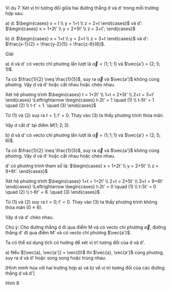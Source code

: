 Ví dụ 7. Xét vị trí tương đối giữa hai đường thẳng d và d' trong mỗi trường hợp sau:

a) d: $\begin{cases} x = t \\ y = 1+t \\ z = 2+t \end{cases}$ và d': $\begin{cases} x = 1+2t' \\ y = 2+5t' \\ z = 3+t'; \end{cases}$

b) d: $\begin{cases} x = 1+t \\ y = 2+t \\ z = 3+t \end{cases}$ và d': $\frac{x-1}{2} = \frac{y-2}{5} = \frac{z-9}{6}$.

Giải

a) d và d' có vecto chỉ phương lần lượt là $\vec{a} = (1; 1; 1)$ và $\vec{a'} = (2; 5; 1)$.

Ta có $\frac{1}{2} \neq \frac{1}{5}$, suy ra $\vec{a}$ và $\vec{a'}$ không cùng phương. Vậy d và d' hoặc cắt nhau hoặc chéo nhau.

Xét hệ phương trình $\begin{cases} t = 1+2t' \\ 1+t = 2+5t' \\ 2+t = 3+t' \end{cases} \Leftrightarrow \begin{cases} t-2t' = 1 \quad (1) \\ t-5t' = 1 \quad (2) \\ t-t' = 1. \quad (3) \end{cases}$

Từ (1) và (2) suy ra $t = 1; t' = 0$. Thay vào (3) ta thấy phương trình thỏa mãn.

Vậy d cắt d' tại điểm $M(1; 2; 3)$.

b) d và d' có vecto chỉ phương lần lượt là $\vec{a} = (1; 1; 1)$ và $\vec{a'} = (2; 5; 6)$.

Ta có $\frac{1}{2} \neq \frac{1}{5}$, suy ra $\vec{a}$ và $\vec{a'}$ không cùng phương. Vậy d và d' hoặc cắt nhau hoặc chéo nhau.

d' có phương trình tham số là: $\begin{cases} x = 1+2t' \\ y = 2+5t' \\ z = 9+6t'. \end{cases}$

Xét hệ phương trình $\begin{cases} 1+t = 1+2t' \\ 2+t = 2+5t' \\ 3+t = 9+6t' \end{cases} \Leftrightarrow \begin{cases} t-2t' = 0 \quad (1) \\ t-5t' = 0 \quad (2) \\ t-6t' = 6. \quad (3) \end{cases}$

Từ (1) và (2) suy ra $t = 0; t'= 0$. Thay vào (3) ta thấy phương trình không thỏa mãn $(0 \neq 6)$.

Vậy d và d' chéo nhau.

Chú ý: Cho đường thẳng d đi qua điểm M và có vecto chỉ phương $\vec{a}$, đường thẳng d' đi qua điểm M' và có vecto chỉ phương $\vec{a'}$.

Ta có thể sử dụng tích có hướng để xét vị trí tương đối của d và d'.

a) Nếu $[\vec{a}, \vec{a'}] = \vec{0}$ thì $\vec{a}, \vec{a'}$ cùng phương, suy ra d và d' hoặc song song hoặc trùng nhau.

[Hình minh họa với hai trường hợp a) và b) về vị trí tương đối của các đường thẳng d và d']

Hình 8